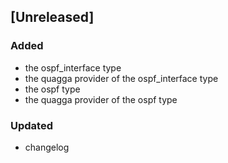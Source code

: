 ## [Unreleased]
### Added
- the ospf_interface type
- the quagga provider of the ospf_interface type
- the ospf type
- the quagga provider of the ospf type

### Updated
- changelog
